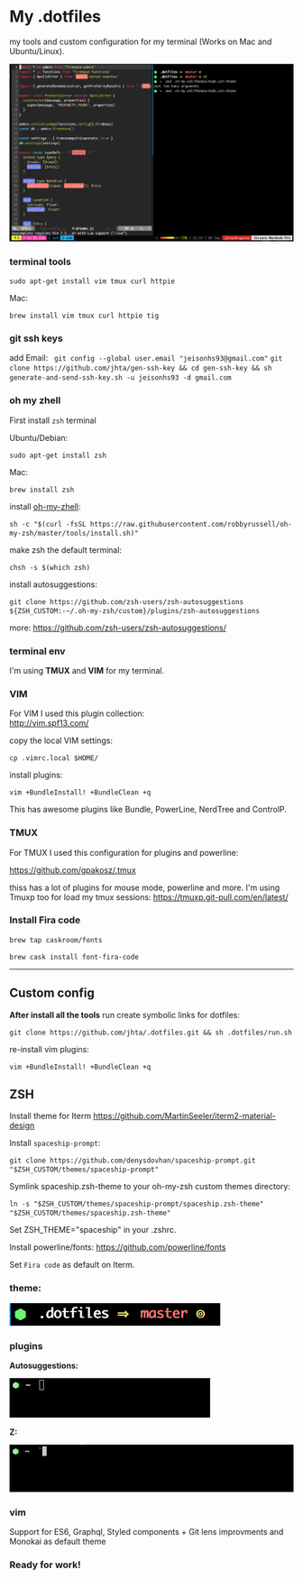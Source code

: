 
# My .dotfiles

my tools and custom configuration for my terminal (Works on Mac and Ubuntu/Linux).

![terminal](https://github.com/jhta/.dotfiles/blob/master/screenshots/terminal.png)


### terminal tools
```
sudo apt-get install vim tmux curl httpie
```

Mac:

```
brew install vim tmux curl httpie tig
```

### git ssh keys
add Email:
` git config --global user.email "jeisonhs93@gmail.com"`
`git clone https://github.com/jhta/gen-ssh-key && cd gen-ssh-key && sh generate-and-send-ssh-key.sh -u jeisonhs93 -d gmail.com`

### oh my zhell
First install `zsh` terminal

Ubuntu/Debian:

```
sudo apt-get install zsh
```

Mac:

```
brew install zsh
```

install [oh-my-zhell](https://github.com/robbyrussell/oh-my-zsh):

```
sh -c "$(curl -fsSL https://raw.githubusercontent.com/robbyrussell/oh-my-zsh/master/tools/install.sh)"
```

make zsh the default terminal:

```
chsh -s $(which zsh)
```

install autosuggestions:
```
git clone https://github.com/zsh-users/zsh-autosuggestions ${ZSH_CUSTOM:-~/.oh-my-zsh/custom}/plugins/zsh-autosuggestions
```

more: https://github.com/zsh-users/zsh-autosuggestions/


### terminal env
I'm using **TMUX** and **VIM** for my terminal.

### VIM
For VIM I used this plugin collection:  
http://vim.spf13.com/

copy the local VIM settings:

```
cp .vimrc.local $HOME/
```

install plugins:

```
vim +BundleInstall! +BundleClean +q
```

This has awesome plugins like Bundle, PowerLine, NerdTree and ControlP.

### TMUX

For TMUX I used this configuration for plugins and powerline:  

https://github.com/gpakosz/.tmux  

thiss has a lot of plugins for mouse mode, powerline and more.
I'm using Tmuxp too for load my tmux sessions: https://tmuxp.git-pull.com/en/latest/

### Install Fira code

```
brew tap caskroom/fonts
```
```
brew cask install font-fira-code
```

__________________
## Custom config

**After install all the tools** run create symbolic links for dotfiles:

```
git clone https://github.com/jhta/.dotfiles.git && sh .dotfiles/run.sh
```

re-install vim plugins:
```
vim +BundleInstall! +BundleClean +q
```

## ZSH
Install theme for Iterm https://github.com/MartinSeeler/iterm2-material-design

Install `spaceship-prompt`:

```
git clone https://github.com/denysdovhan/spaceship-prompt.git "$ZSH_CUSTOM/themes/spaceship-prompt"
```
Symlink spaceship.zsh-theme to your oh-my-zsh custom themes directory:

```
ln -s "$ZSH_CUSTOM/themes/spaceship-prompt/spaceship.zsh-theme" "$ZSH_CUSTOM/themes/spaceship.zsh-theme"
```
Set ZSH_THEME="spaceship" in your .zshrc.

Install powerline/fonts:
https://github.com/powerline/fonts

Set `Fira code` as default on Iterm.

### theme:

![prompt](https://github.com/jhta/.dotfiles/blob/master/screenshots/prompt.png)

### plugins

**Autosuggestions:**

![auto](https://github.com/jhta/.dotfiles/blob/master/screenshots/autosuggestions.gif)

**Z:**

![z](https://github.com/jhta/.dotfiles/blob/master/screenshots/z.gif)

### vim

Support for ES6, Graphql, Styled components + Git lens improvments and Monokai as default theme


### Ready for work!


